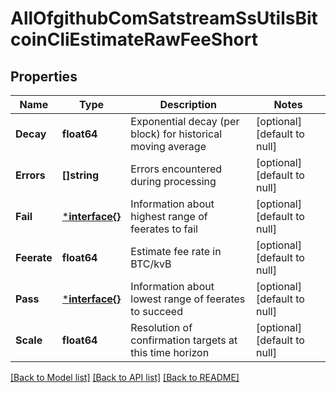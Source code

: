 # AllOfgithubComSatstreamSsUtilsBitcoinCliEstimateRawFeeShort

## Properties
Name | Type | Description | Notes
------------ | ------------- | ------------- | -------------
**Decay** | **float64** | Exponential decay (per block) for historical moving average | [optional] [default to null]
**Errors** | **[]string** | Errors encountered during processing | [optional] [default to null]
**Fail** | [***interface{}**](interface{}.md) | Information about highest range of feerates to fail | [optional] [default to null]
**Feerate** | **float64** | Estimate fee rate in BTC/kvB | [optional] [default to null]
**Pass** | [***interface{}**](interface{}.md) | Information about lowest range of feerates to succeed | [optional] [default to null]
**Scale** | **float64** | Resolution of confirmation targets at this time horizon | [optional] [default to null]

[[Back to Model list]](../README.md#documentation-for-models) [[Back to API list]](../README.md#documentation-for-api-endpoints) [[Back to README]](../README.md)

